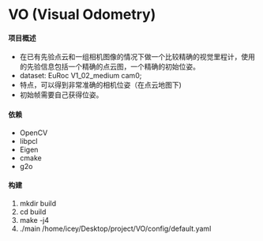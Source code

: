 # VO (Visual Odometry)

#### 项目概述
+ 在已有先验点云和一组相机图像的情况下做一个比较精确的视觉里程计，使用的先验信息包括一个精确的点云图，一个精确的初始位姿。
+ dataset: EuRoc V1_02_medium cam0;
+ 特点，可以得到非常准确的相机位姿（在点云地图下)
+ 初始帧需要自己获得位姿。


#### 依赖

+ OpenCV
+ libpcl
+ Eigen
+ cmake
+ g2o

#### 构建

1. mkdir build
2. cd build
3. make -j4
4. ./main  /home/icey/Desktop/project/VO/config/default.yaml
